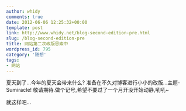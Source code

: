 ```yaml
---
author: whidy
comments: true
date: 2012-06-06 12:25:32+00:00
template: post
link: http://www.whidy.net/blog-second-edition-pre.html
slug: /blog-second-edition-pre
title: 网站第二次改版思索中
wordpress_id: 795
category: '随想'
tags:
- 网站
---
```


夏天到了...今年的夏天会带来什么?
准备在不久对博客进行小小的改版...主题-Sumiracle!
敬请期待.做个记号,希望不要过了一个月开没开始动静,吼吼~

就这样吧...
